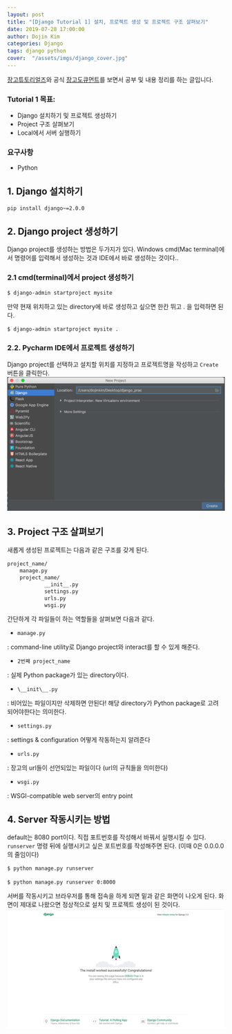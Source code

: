 ```yaml
---
layout: post
title: "[Django Tutorial 1] 설치, 프로젝트 생성 및 프로젝트 구조 살펴보기"
date: 2019-07-28 17:00:00
author: Dojin Kim
categories: Django
tags: django python
cover:  "/assets/imgs/django_cover.jpg"
---
```



[장고튜토리얼즈](https://tutorial.djangogirls.org/ko/)와 공식 [장고도큐먼트](https://docs.djangoproject.com/en/2.2/)를 보면서 공부 및 내용 정리를 하는 글입니다.

### Tutorial 1 목표:

- Django 설치하기 및 프로젝트 생성하기
- Project 구조 살펴보기
- Local에서 서버 실행하기

### 요구사항

- Python


## 1. Django 설치하기

    pip install django~=2.0.0

## 2. Django project 생성하기

Django project를 생성하는 방법은 두가지가 있다. Windows cmd(Mac terminal)에서 명령어를 입력해서 생성하는 것과 IDE에서 바로 생성하는 것이다..

### 2.1 cmd(terminal)에서 project 생성하기

    $ django-admin startproject mysite

만약 현재 위치하고 있는 directory에 바로 생성하고 싶으면 한칸 뛰고 . 을 입력하면 된다.

    $ django-admin startproject mysite .

### 2.2. Pycharm IDE에서 프로젝트 생성하기

Django project를 선택하고 설치할 위치를 지정하고 프로젝트명을 작성하고 `Create` 버튼을 클릭한다.
<img src="/assets/imgs/django/django1-create-project.png"/>


## 3. Project 구조 살펴보기

새롭게 생성된 프로젝트는 다음과 같은 구조를 갖게 된다. 

    project_name/
    	manage.py
    	project_name/
                __init__.py
                settings.py
                urls.py
                wsgi.py


간단하게 각 파일들이 하는 역할들을 살펴보면 다음과 같다.

- `manage.py`

: command-line utility로 Django project와 interact를 할 수 있게 해준다. 

- `2번째 project_name`

: 실제 Python package가 있는 directory이다.

- `\__init\__.py`

: 비어있는 파일이지만 삭제하면 안된다! 해당 directory가 Python package로 고려 되어야한다는 의미한다.

- `settings.py`

: settings & configuration 어떻게 작동하는지 알려준다

- `urls.py`

: 장고의 url들이 선언되있는 파일이다 (url의 규칙들을 의미한다)

- `wsgi.py`

: WSGI-compatible web server의 entry point


## 4. Server 작동시키는 방법

default는 8080 port이다. 직접 포트번호를 작성해서 바꿔서 실행시킬 수 있다. `runserver` 명령 뒤에 실행시키고 싶은 포트번호를 작성해주면 된다. (이때 0은 0.0.0.0의 줄임이다)

    $ python manage.py runserver
    
    $ python manage.py runserver 0:8000

서버를 작동시키고 브라우저를 통해 접속을 하게 되면 밑과 같은 화면이 나오게 된다. 화면이 제대로 나왔으면 정상적으로 설치 및 프로젝트 생성이 된 것이다.
<img src="/assets/imgs/django/django1-success-run-server.png"/>
